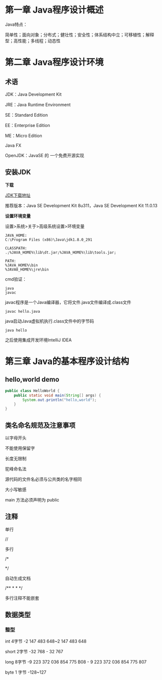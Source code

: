 # 第一章 Java程序设计概述

Java特点：

简单性；面向对象；分布式；健壮性；安全性；体系结构中立；可移植性；解释型；高性能；多线程；动态性

# 第二章 Java程序设计环境

## 术语

JDK：Java Development Kit

JRE：Java Runtime Environment

SE：Standard Edition

EE：Enterprise Edition

ME：Micro Edition

Java FX

OpenJDK：JavaSE 的 一个免费开源实现

## 安装JDK

**下载**

[JDK下载地址](https://www.oracle.com/java/technologies/downloads/#java8)

推荐版本：Java SE Development Kit 8u311，Java SE Development Kit 11.0.13

**设置环境变量**

设置>系统>关于>高级系统设置>环境变量

```
JAVA_HOME:
C:\Program Files (x86)\Java\jdk1.8.0_291

CLASSPATH:
.;%JAVA_HOME%\lib\dt.jar;%JAVA_HOME%\lib\tools.jar;

PATH:
%JAVA_HOME%\bin
%JAVA8_HOME%\jre\bin
```

cmd验证：

```
java
javac
```

javac程序是一个Java编译器，它将文件.java文件编译成.class文件

```
javac hello.java
```

java启动Java虚拟机执行.class文件中的字节码

```
java hello
```

之后使用集成开发环境IntelliJ IDEA

# 第三章 Java的基本程序设计结构

## hello,world demo

```java
public class HelloWorld {
    public static void main(String[] args) {
        System.out.println("hello,world");
    }
}
```

## 类名命名规范及注意事项

以字母开头

不能使用保留字

长度无限制

驼峰命名法

源代码的文件名必须与公共类的名字相同

大小写敏感

main 方法必须声明为 public

## 注释

单行

//

多行

/*

*/

自动生成文档

/**
  *
  *
  */

多行注释不能嵌套

## 数据类型

### 整型

int				4字节				-2 147 483 648~2 147 483 648

short			2字节				-32 768 - 32 767

long				8字节				-9 223 372 036 854 775 B08 - 9 223 372 036 854 775 807

byte				1 字节				-128~127

